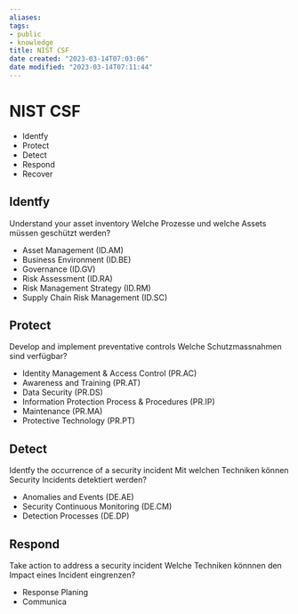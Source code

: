 ```yaml
---
aliases: 
tags:
- public
- knowledge
title: NIST CSF
date created: "2023-03-14T07:03:06"
date modified: "2023-03-14T07:11:44"
---
```


# NIST CSF

- Identfy
- Protect
- Detect
- Respond
- Recover

## Identfy

Understand your asset inventory
Welche Prozesse und welche Assets müssen geschützt werden?

- Asset Management (ID.AM)
- Business Environment (ID.BE)
- Governance (ID.GV)
- Risk Assessment (ID.RA)
- Risk Management Strategy (ID.RM)
- Supply Chain Risk Management (ID.SC)

## Protect
Develop and implement preventative controls
Welche Schutzmassnahmen sind verfügbar?

- Identity Management & Access Control (PR.AC)
- Awareness and Training (PR.AT)
- Data Security (PR.DS)
- Information Protection Process & Procedures (PR.IP)
- Maintenance (PR.MA)
- Protective Technology (PR.PT)

## Detect
Identfy the occurrence of a security incident
Mit welchen Techniken können Security Incidents detektiert werden?

- Anomalies and Events (DE.AE)
- Security Continuous Monitoring (DE.CM)
- Detection Processes (DE.DP)

## Respond
Take action to address a security incident
Welche Techniken könnnen den Impact eines Incident eingrenzen?

- Response Planing 
- Communica